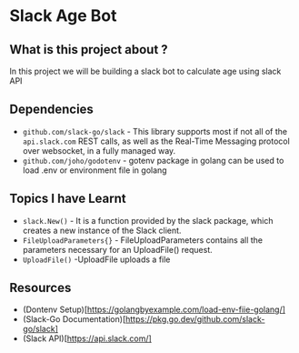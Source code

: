 # Slack Age Bot

## What is this project about ?

In this project we will be building a slack bot to calculate age using slack API

## Dependencies

- `github.com/slack-go/slack` - This library supports most if not all of the `api.slack.com` REST calls, as well as the Real-Time Messaging protocol over websocket, in a fully managed way. 
- `github.com/joho/godotenv` - gotenv package in golang can be used to load .env or environment file in golang

## Topics I have Learnt
- `slack.New()` - It is a function provided by the slack package, which creates a new instance of the Slack client.
- `FileUploadParameters{}` - FileUploadParameters contains all the parameters necessary for an UploadFile() request.
- `UploadFile()` -UploadFile uploads a file


## Resources
- (Dontenv Setup)[https://golangbyexample.com/load-env-fiie-golang/]
- (Slack-Go Documentation)[https://pkg.go.dev/github.com/slack-go/slack]
- (Slack API)[https://api.slack.com/]